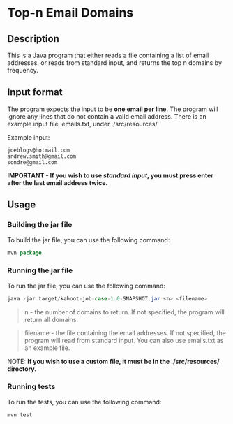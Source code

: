 # Top-n Email Domains

## Description

This is a Java program that either reads a file containing a list of email addresses, or reads from standard input, and returns the top n domains by frequency.

## Input format

The program expects the input to be **one email per line**. The program will ignore any lines that do not contain a valid email address. There is an example input file, emails.txt, under ./src/resources/

Example input:

```text
joeblogs@hotmail.com
andrew.smith@gmail.com
sondre@gmail.com
```

**IMPORTANT - If you wish to use _standard input_, you must press enter after the last email address twice.**

## Usage

### Building the jar file

To build the jar file, you can use the following command:

```java
mvn package
```

### Running the jar file

To run the jar file, you can use the following command:

```java
java -jar target/kahoot-job-case-1.0-SNAPSHOT.jar <n> <filename>
```

> n - the number of domains to return. If not specified, the program will return all domains.

> filename - the file containing the email addresses. If not specified, the program will read from standard input. You can also use emails.txt as an example file.

NOTE: **If you wish to use a custom file, it must be in the ./src/resources/ directory.**

### Running tests

To run the tests, you can use the following command:

```java
mvn test
```
